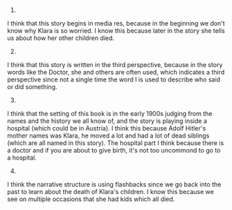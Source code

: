 1. 

I think that this story begins in media res, because in the beginning we don't know why Klara is so worried. I know this because later in the story she tells us about how her other children died.

2. 

I think that this story is written in the third perspective, because in the story words like the Doctor, she and others are often used, which indicates a third perspective since not a single time the word I is used to describe who said or did something.

3. 

I think that the setting of this book is in the early 1900s judging from the names and the history we all know of, and the story is playing inside a hospital (which could be in Austria). I think this because Adolf Hitler's mother names was Klara, he moved a lot and had a lot of dead siblings (which are all named in this story). The hospital part I think because there is a doctor and if you are about to give birth, it's not too uncommond to go to a hospital.

4. 

I think the narrative structure is using flashbacks since we go back into the past to learn about the death of Klara's children. I know this because we see on multiple occasions that she had kids  which all died.